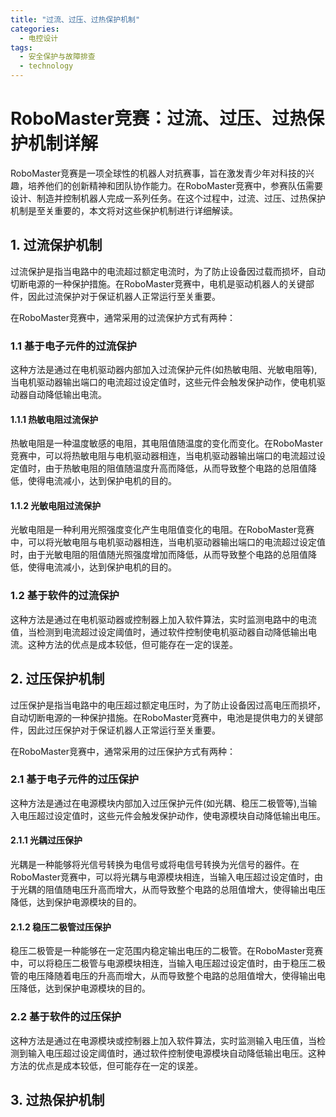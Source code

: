 ```yaml
---  
title: "过流、过压、过热保护机制"  
categories:  
  - 电控设计  
tags: 
  - 安全保护与故障排查 
  - technology  
---  
```


# RoboMaster竞赛：过流、过压、过热保护机制详解

RoboMaster竞赛是一项全球性的机器人对抗赛事，旨在激发青少年对科技的兴趣，培养他们的创新精神和团队协作能力。在RoboMaster竞赛中，参赛队伍需要设计、制造并控制机器人完成一系列任务。在这个过程中，过流、过压、过热保护机制是至关重要的，本文将对这些保护机制进行详细解读。

## 1. 过流保护机制

过流保护是指当电路中的电流超过额定电流时，为了防止设备因过载而损坏，自动切断电源的一种保护措施。在RoboMaster竞赛中，电机是驱动机器人的关键部件，因此过流保护对于保证机器人正常运行至关重要。

在RoboMaster竞赛中，通常采用的过流保护方式有两种：

### 1.1 基于电子元件的过流保护

这种方法是通过在电机驱动器内部加入过流保护元件(如热敏电阻、光敏电阻等),当电机驱动器输出端口的电流超过设定值时，这些元件会触发保护动作，使电机驱动器自动降低输出电流。

#### 1.1.1 热敏电阻过流保护

热敏电阻是一种温度敏感的电阻，其电阻值随温度的变化而变化。在RoboMaster竞赛中，可以将热敏电阻与电机驱动器相连，当电机驱动器输出端口的电流超过设定值时，由于热敏电阻的阻值随温度升高而降低，从而导致整个电路的总阻值降低，使得电流减小，达到保护电机的目的。

#### 1.1.2 光敏电阻过流保护

光敏电阻是一种利用光照强度变化产生电阻值变化的电阻。在RoboMaster竞赛中，可以将光敏电阻与电机驱动器相连，当电机驱动器输出端口的电流超过设定值时，由于光敏电阻的阻值随光照强度增加而降低，从而导致整个电路的总阻值降低，使得电流减小，达到保护电机的目的。

### 1.2 基于软件的过流保护

这种方法是通过在电机驱动器或控制器上加入软件算法，实时监测电路中的电流值，当检测到电流超过设定阈值时，通过软件控制使电机驱动器自动降低输出电流。这种方法的优点是成本较低，但可能存在一定的误差。

## 2. 过压保护机制

过压保护是指当电路中的电压超过额定电压时，为了防止设备因过高电压而损坏，自动切断电源的一种保护措施。在RoboMaster竞赛中，电池是提供电力的关键部件，因此过压保护对于保证机器人正常运行至关重要。

在RoboMaster竞赛中，通常采用的过压保护方式有两种：

### 2.1 基于电子元件的过压保护

这种方法是通过在电源模块内部加入过压保护元件(如光耦、稳压二极管等),当输入电压超过设定值时，这些元件会触发保护动作，使电源模块自动降低输出电压。

#### 2.1.1 光耦过压保护

光耦是一种能够将光信号转换为电信号或将电信号转换为光信号的器件。在RoboMaster竞赛中，可以将光耦与电源模块相连，当输入电压超过设定值时，由于光耦的阻值随电压升高而增大，从而导致整个电路的总阻值增大，使得输出电压降低，达到保护电源模块的目的。

#### 2.1.2 稳压二极管过压保护

稳压二极管是一种能够在一定范围内稳定输出电压的二极管。在RoboMaster竞赛中，可以将稳压二极管与电源模块相连，当输入电压超过设定值时，由于稳压二极管的电压降随着电压的升高而增大，从而导致整个电路的总阻值增大，使得输出电压降低，达到保护电源模块的目的。

### 2.2 基于软件的过压保护

这种方法是通过在电源模块或控制器上加入软件算法，实时监测输入电压值，当检测到输入电压超过设定阈值时，通过软件控制使电源模块自动降低输出电压。这种方法的优点是成本较低，但可能存在一定的误差。

## 3. 过热保护机制 
